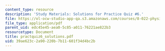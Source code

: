 ```yaml
---
content_type: resource
description: 'Study Materials: Solutions for Practice Quiz #6.'
file: https://ol-ocw-studio-app-qa.s3.amazonaws.com/courses/8-022-physics-ii-electricity-and-magnetism-fall-2002/39ae623c2a90220b7b11601f34d4bc2b_practquiz6_solutions.pdf
file_type: application/pdf
parent_uid: edc45e45-aea0-5c85-a011-76221ae822b3
resourcetype: Document
title: practquiz6_solutions.pdf
uid: 39ae623c-2a90-220b-7b11-601f34d4bc2b
---
```

